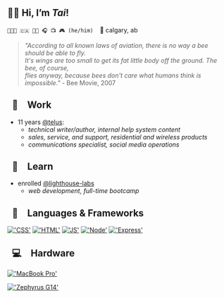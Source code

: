 ## 👋🏼 Hi, I’m *Tai*!
`👨🏻‍💻 🇨🇦 🏳️‍🌈 🎧 📺 🎮 (he/him)` &ensp; 📍 calgary, ab

> *"According to all known laws of aviation, there is no way a bee should be able to fly.\
> It's wings are too small to get its fat little body off the ground. The bee, of course,\
> flies anyway, because bees don't care what humans think is impossible."* - Bee Movie, 2007

## &ensp;💼&emsp;Work

- 11 years [@telus](https://github.com/telus):
  - *technical writer/author, internal help system content*
  - *sales, service, and support, residential and wireless products*
  - *communications specialist, social media operations*

## &ensp;📓&emsp;Learn

- enrolled [@lighthouse-labs](https://github.com/lighthouse-labs)
  - *web development, full-time bootcamp*

## &ensp;🔣&emsp;Languages & Frameworks

[!['CSS'](https://img.shields.io/badge/CSS3-1572B6?style=for-the-badge&logo=css3&logoColor=white)](#)
[!['HTML'](https://img.shields.io/badge/HTML5-E34F26?style=for-the-badge&logo=html5&logoColor=white)](#)
[!['JS'](https://img.shields.io/badge/JavaScript-323330?style=for-the-badge&logo=javascript&logoColor=F7DF1E)](#)
[!['Node'](https://img.shields.io/badge/Node.js-339933?style=for-the-badge&logo=nodedotjs&logoColor=white)](#)
[!['Express'](https://img.shields.io/badge/Express.js-000000?style=for-the-badge&logo=express&logoColor=white)](#)

## &ensp;💻&emsp;Hardware

<!-- [!['Work'](https://img.shields.io/badge/Professional_Device-008080?style=for-the-badge&logoColor=white)](#)
[!['Play'](https://img.shields.io/badge/Personal_Device-008080?style=for-the-badge&logoColor=white)](#) -->

[!['MacBook Pro'](https://img.shields.io/badge/MacBook_Pro-14%22,_M1_Pro,_2021-333333?style=for-the-badge&logo=apple&logoColor=white)](#)

[!['Zephyrus G14'](https://img.shields.io/badge/ROG_Zephyrus_G14-AMD_Ryzen_7_5800HS-333333?style=for-the-badge&logo=republic-of-gamers&logoColor=white)](#)

<!-- [!['Zephyrus G14'](https://img.shields.io/badge/rog-zephyrus%20g14-FF0029?style=for-the-badge&logo=republic-of-gamers&logoColor=white)](#)
[!['Ryzen 7'](https://img.shields.io/badge/AMD-Ryzen_7_5800HS-ED1C24?style=for-the-badge&logo=amd&logoColor=white)](#) -->

<!-- ## 💻 &ensp; Software, Systems & Tools

[!['GSheets'](https://img.shields.io/badge/Google%20Sheets-34A853?style=for-the-badge&logo=google-sheets&logoColor=white)](#)
[!['Jira'](https://img.shields.io/badge/Jira-0052CC?style=for-the-badge&logo=Jira&logoColor=white)](#)
[!['MSOffice'](https://img.shields.io/badge/Microsoft_Office-D83B01?style=for-the-badge&logo=microsoft-office&logoColor=white)](#) -->

<!-- ## &ensp;📈&emsp;Stats

<a href="#"><img src="https://github-readme-stats.vercel.app/api?username=tai-de&hide_title=true&theme=onedark&count_private=true&hide=prs,issues&show_icons=true" /></a>

<a href="#"><img src="https://github-readme-stats.vercel.app/api/top-langs/?username=tai-de&hide_title=true&layout=compact&theme=onedark&card_width=445" /></a> -->
